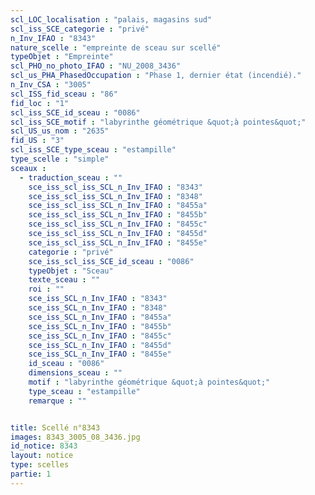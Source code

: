 ```yaml
---
scl_LOC_localisation : "palais, magasins sud"
scl_iss_SCE_categorie : "privé"
n_Inv_IFAO : "8343"
nature_scelle : "empreinte de sceau sur scellé"
typeObjet : "Empreinte"
scl_PHO_no_photo_IFAO : "NU_2008_3436"
scl_us_PHA_PhasedOccupation : "Phase 1, dernier état (incendié)."
n_Inv_CSA : "3005"
scl_ISS_fid_sceau : "86"
fid_loc : "1"
scl_iss_SCE_id_sceau : "0086"
scl_iss_SCE_motif : "labyrinthe géométrique &quot;à pointes&quot;"
scl_US_us_nom : "2635"
fid_US : "3"
scl_iss_SCE_type_sceau : "estampille"
type_scelle : "simple"
sceaux :
  - traduction_sceau : ""
    sce_iss_scl_iss_SCL_n_Inv_IFAO : "8343"
    sce_iss_scl_iss_SCL_n_Inv_IFAO : "8348"
    sce_iss_scl_iss_SCL_n_Inv_IFAO : "8455a"
    sce_iss_scl_iss_SCL_n_Inv_IFAO : "8455b"
    sce_iss_scl_iss_SCL_n_Inv_IFAO : "8455c"
    sce_iss_scl_iss_SCL_n_Inv_IFAO : "8455d"
    sce_iss_scl_iss_SCL_n_Inv_IFAO : "8455e"
    categorie : "privé"
    sce_iss_scl_iss_SCE_id_sceau : "0086"
    typeObjet : "Sceau"
    texte_sceau : ""
    roi : ""
    sce_iss_SCL_n_Inv_IFAO : "8343"
    sce_iss_SCL_n_Inv_IFAO : "8348"
    sce_iss_SCL_n_Inv_IFAO : "8455a"
    sce_iss_SCL_n_Inv_IFAO : "8455b"
    sce_iss_SCL_n_Inv_IFAO : "8455c"
    sce_iss_SCL_n_Inv_IFAO : "8455d"
    sce_iss_SCL_n_Inv_IFAO : "8455e"
    id_sceau : "0086"
    dimensions_sceau : ""
    motif : "labyrinthe géométrique &quot;à pointes&quot;"
    type_sceau : "estampille"
    remarque : ""


title: Scellé n°8343
images: 8343_3005_08_3436.jpg
id_notice: 8343
layout: notice
type: scelles
partie: 1
---
```

